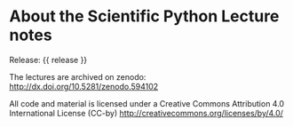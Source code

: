 # About the Scientific Python Lecture notes

Release: {{ release }}

The lectures are archived on zenodo: <http://dx.doi.org/10.5281/zenodo.594102>

All code and material is licensed under a
Creative Commons Attribution 4.0 International License (CC-by)
<http://creativecommons.org/licenses/by/4.0/>
